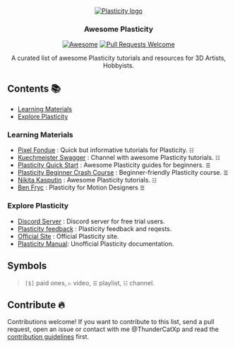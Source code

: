 <div align="center">

[![Plasticity logo](https://www.plasticity.xyz/_next/image?url=%2F_next%2Fstatic%2Fmedia%2Ficon_256x256.09a58ec3.png&w=256&q=75)](https://www.plasticity.xyz)
### **Awesome Plasticity** 
[![Awesome](https://awesome.re/badge.svg)](https://awesome.re)
[![Pull Requests Welcome](https://img.shields.io/badge/PRs-welcome-brightgreen.svg?style=flat-square)](https://github.com/ThunderCatXp/awesome-plasticity/pulls)

<p>
  A curated list of awesome Plasticity tutorials and resources for 3D Artists, Hobbyists.
</p>

</div>

## Contents 📚

- [Learning Materials](#learning-materials)
- [Explore Plasticity](#explore-plasticity)




### Learning Materials

- [Pixel Fondue](https://www.youtube.com/@Pixelfondue) : Quick but informative tutorials for Plasticity. `☷`
- [Kuechmeister Swagger](https://www.youtube.com/@Kuechmeister) : Channel with awesome Plasticity tutorials. `☷`
- [Plasticity Quick Start](https://www.youtube.com/watch?v=HQSlC2PXYzE&list=PLBDfGh8A8kXXZx0FUCg05qIbts5zbeRT9) : Awesome Plasticity guides for beginners.  `☰`
- [Plasticity Beginner Crash Course](https://www.youtube.com/watch?v=aPtMacvH_10&list=PL6Fiih6ItYsUphPYb1ZTNaaXbKNsT7l39&index=1) : Beginner-friendly Plasticity course. `☰`
- [Nikita Kasputin](https://www.youtube.com/@nikita.kapustin/) : Awesome Plasticity tutorials. `☷`
- [Ben Fryc](https://www.youtube.com/@benfryc) : Plasticity for Motion Designers `☰`


### Explore Plasticity

- [Discord Server](https://discord.com/invite/ytGV7EwY) : Discord server for free trial users.
- [Plasticity feedback](https://plasticity.canny.io/) : Plasticity feedback and reqests.
- [Official Site](https://www.plasticity.xyz/) : Official Plasticity site.
- [Plasticity Manual](https://doc.plasticity.xyz/): Unofficial Plasticity documentation.

 
 





## Symbols

> `[$]` paid ones, `▷` video, `☰` playlist, `☷` channel.

## Contribute 🔥

Contributions welcome! If you want to contribute to this list, send a pull request, open an issue or contact with me @ThunderCatXp and read the [contribution guidelines](CONTRIBUTING.md) first.
